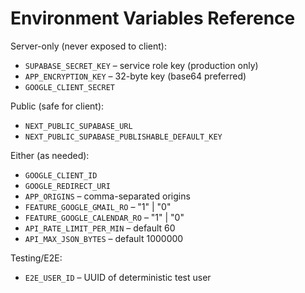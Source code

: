 # Environment Variables Reference

Server-only (never exposed to client):

- `SUPABASE_SECRET_KEY` – service role key (production only)
- `APP_ENCRYPTION_KEY` – 32-byte key (base64 preferred)
- `GOOGLE_CLIENT_SECRET`

Public (safe for client):

- `NEXT_PUBLIC_SUPABASE_URL`
- `NEXT_PUBLIC_SUPABASE_PUBLISHABLE_DEFAULT_KEY`

Either (as needed):

- `GOOGLE_CLIENT_ID`
- `GOOGLE_REDIRECT_URI`
- `APP_ORIGINS` – comma-separated origins
- `FEATURE_GOOGLE_GMAIL_RO` – "1" | "0"
- `FEATURE_GOOGLE_CALENDAR_RO` – "1" | "0"
- `API_RATE_LIMIT_PER_MIN` – default 60
- `API_MAX_JSON_BYTES` – default 1000000

Testing/E2E:

- `E2E_USER_ID` – UUID of deterministic test user
